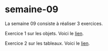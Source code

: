 # semaine-09
La semaine 09 consiste à réaliser 3 exercices.

Exercice 1 sur les objets. Voici le [lien](https://htmlpreview.github.io/?https://github.com/mariemcp/semaine-09/blob/master/exercice1/index1.html).

Exercice 2 sur les tableaux. Voici le [lien]().